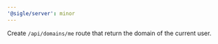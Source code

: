 ```yaml
---
'@sigle/server': minor
---
```


Create `/api/domains/me` route that return the domain of the current user.
